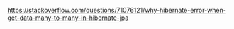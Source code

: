https://stackoverflow.com/questions/71076121/why-hibernate-error-when-get-data-many-to-many-in-hibernate-jpa